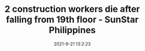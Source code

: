 ---
"title": "2 construction workers die after falling from 19th floor - SunStar Philippines"
"date": "2021-9-21 13:2:23"
"feed_name": "GOOGLENEWSCONSTRUCTION"
"feed_website": "https://news.google.com/search?q=construction%2Bincident&hl=en-US&gl=US&ceid=US:en"
"feed_rss": "https://news.google.com/rss/search?q=construction%2Bincident&hl=en-US&gl=US&ceid=US:en"
"link": "https://www.sunstar.com.ph/article/1907983/Cebu/Local-News/2-construction-workers-die-after-falling-from-19th-floor"
"file": "_posts/2021-1-1-f655bee57adc707984c237109ae51935452e4732.md"
"accident": "1"
"drilling": "1"
"dead": "2"
"injured": "0"
"where": "construction site"
"place": "Philippines"
---